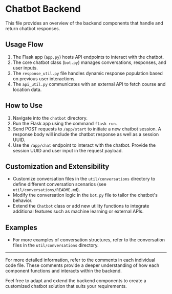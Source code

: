 # Chatbot Backend

This file provides an overview of the backend components that handle and return chatbot responses.

## Usage Flow

1. The Flask app (`app.py`) hosts API endpoints to interact with the chatbot.
2. The core chatbot class (`bot.py`) manages conversations, responses, and user inputs.
3. The `response_util.py` file handles dynamic response population based on previous user interactions.
4. The `api_util.py` communicates with an external API to fetch course and location data.

## How to Use

1. Navigate into the `chatbot` directory.
2. Run the Flask app using the command `flask run`.
3. Send POST requests to `/app/start` to initiate a new chatbot session. A response body will include the chatbot response as well as a session UUID.
4. Use the `/app/chat` endpoint to interact with the chatbot. Provide the session UUID and user input in the request payload.

## Customization and Extensibility

- Customize conversation files in the `util/conversations` directory to define different conversation scenarios (see `util/conversations/README.md`).
- Modify the conversation logic in the `bot.py` file to tailor the chatbot's behavior.
- Extend the `Chatbot` class or add new utility functions to integrate additional features such as machine learning or external APIs.

## Examples

- For more examples of conversation structures, refer to the conversation files in the `util/conversations` directory.

---

For more detailed information, refer to the comments in each individual code file. These comments provide a deeper understanding of how each component functions and interacts within the backend.

Feel free to adapt and extend the backend components to create a customized chatbot solution that suits your requirements.